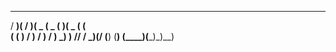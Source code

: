   ___  _  _  ____  ____  ____  ____  __ _ 
 / __)( \/ )(  _ \(  _ \(  __)(  _ \(  ( \
( (__  )  /  ) __/ ) __/ ) _)  )   //    /
 \___)(__/  (__)  (__)  (____)(__\_)\_)__)
